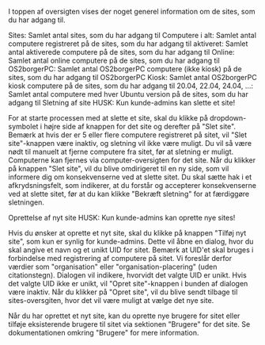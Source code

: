 
I toppen af oversigten vises der noget generel information om de sites, som du har adgang til.


Sites: Samlet antal sites, som du har adgang til
Computere i alt: Samlet antal computere registreret på de sites, som du har adgang til
aktiveret: Samlet antal aktiverede computere på de sites, som du har adgang til
Online: Samlet antal online computere på de sites, som du har adgang til
OS2borgerPC: Samlet antal OS2borgerPC computere (ikke kiosk) på de sites, som du har adgang til
OS2borgerPC Kiosk: Samlet antal OS2borgerPC kiosk computere på de sites, som du har adgang til
20.04, 22.04, 24.04, ...: Samlet antal computere med hver Ubuntu version på de sites, som du har adgang til
Sletning af site
HUSK: Kun kunde-admins kan slette et site!

For at starte processen med at slette et site, skal du klikke på dropdown-symbolet i højre side af knappen for det site og derefter på "Slet site". Bemærk at hvis der er 5 eller flere computere registreret på sitet, vil "Slet site"-knappen være inaktiv, og sletning vil ikke være muligt. Du vil så være nødt til manuelt at fjerne computere fra sitet, før at sletning er muligt. Computerne kan fjernes via computer-oversigten for det site. Når du klikker på knappen "Slet site", vil du blive omdirigeret til en ny side, som vil informere dig om konsekvenserne ved at slette sitet. Du skal sætte hak i et afkrydsningsfelt, som indikerer, at du forstår og accepterer konsekvenserne ved at slette sitet, før at du kan klikke "Bekræft sletning" for at færdiggøre sletningen.

Oprettelse af nyt site
HUSK: Kun kunde-admins kan oprette nye sites!

Hvis du ønsker at oprette et nyt site, skal du klikke på knappen "Tilføj nyt site", som kun er synlig for kunde-admins. Dette vil åbne en dialog, hvor du skal angive et navn og et unikt UID for sitet. Bemærk at UID'et skal bruges i forbindelse med registrering af computere på sitet. Vi foreslår derfor værdier som "organisation" eller "organisation-placering" (uden citationstegn). Dialogen vil indikere, hvorvidt det valgte UID er unikt. Hvis det valgte UID ikke er unikt, vil "Opret site"-knappen i bunden af dialogen være inaktiv. Når du klikker på "Opret site", vil du blive sendt tilbage til sites-oversgiten, hvor det vil være muligt at vælge det nye site.

Når du har oprettet et nyt site, kan du oprette nye brugere for sitet eller tilføje eksisterende brugere til sitet via sektionen "Brugere" for det site. Se dokumentationen omkring "Brugere" for mere information.
